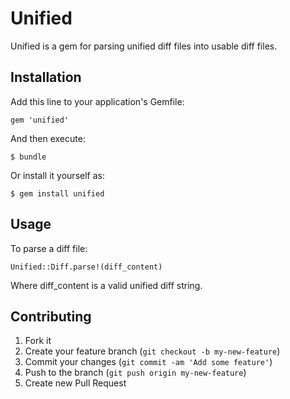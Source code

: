 # Unified

Unified is a gem for parsing unified diff files into usable diff files.

## Installation

Add this line to your application's Gemfile:

    gem 'unified'

And then execute:

    $ bundle

Or install it yourself as:

    $ gem install unified

## Usage

To parse a diff file:

    Unified::Diff.parse!(diff_content)

Where diff_content is a valid unified diff string.

## Contributing

1. Fork it
2. Create your feature branch (`git checkout -b my-new-feature`)
3. Commit your changes (`git commit -am 'Add some feature'`)
4. Push to the branch (`git push origin my-new-feature`)
5. Create new Pull Request
